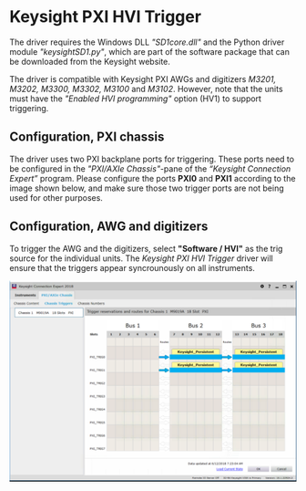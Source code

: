 # Keysight PXI HVI Trigger

The driver requires the Windows DLL *"SD1core.dll"* and the Python driver module *"keysightSD1.py"*, which are part of the software package that can be downloaded from the Keysight website.

The driver is compatible with Keysight PXI AWGs and digitizers *M3201, M3202, M3300, M3302, M3100* and *M3102*. However, note that the units must have the *"Enabled HVI programming"* option (HV1) to support triggering.


## Configuration, PXI chassis
The driver uses two PXI backplane ports for triggering.  These ports need to be configured in the *"PXI/AXIe Chassis"*-pane of the *“Keysight Connection Expert”* program.  Please configure the ports **PXI0** and **PXI1** according to the image shown below, and make sure those two trigger ports are not being used for other purposes.

## Configuration, AWG and digitizers
To trigger the AWG and the digitizers, select **"Software / HVI"** as the trig source for the individual units.  The *Keysight PXI HVI Trigger* driver will ensure that the triggers appear syncrounously on all instruments.

![Trigger configuration](trigger.png "Trigger configuration")

